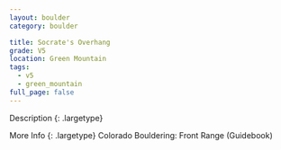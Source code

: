 ```yaml
---
layout: boulder
category: boulder

title: Socrate's Overhang
grade: V5
location: Green Mountain
tags:
  - v5
  - green_mountain
full_page: false
---
```


Description
{: .largetype}


More Info
{: .largetype}
Colorado Bouldering: Front Range (Guidebook)
